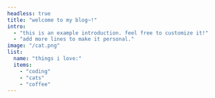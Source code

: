 ```yaml
---
headless: true
title: "welcome to my blog~!"
intro: 
  - "this is an example introduction. feel free to customize it!"
  - "add more lines to make it personal."
image: "/cat.png"
list:
  name: "things i love:"
  items: 
    - "coding"
    - "cats"
    - "coffee"
---
```

